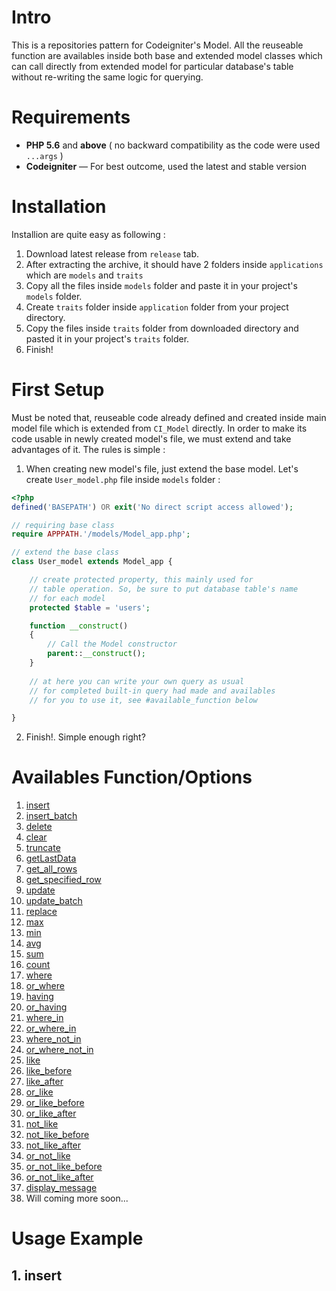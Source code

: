 # Intro

This is a repositories pattern for Codeigniter's Model. All the reuseable function are availables inside both base and extended model classes which can call directly from extended model for particular database's table without re-writing the same logic for querying. 


# Requirements

 - **PHP 5.6** and **above** ( no backward compatibility as the code were used `...args` )
 - **Codeigniter** — For best outcome, used the latest and stable version

# Installation

Installion are quite easy as following :

 1. Download latest release from `release` tab.
 2. After extracting the archive, it should have 2 folders inside `applications` which are `models` and `traits`
 3. Copy all the files inside `models` folder and paste it in your project's `models` folder.
 4. Create `traits` folder inside `application` folder from your project directory.
 5. Copy the files inside `traits` folder from downloaded directory and pasted it in your project's `traits` folder.
 6. Finish!

# First Setup

Must be noted that, reuseable code already defined and created inside main model file which is extended from `CI_Model` directly. In order to make its code usable in newly created model's file, we must extend and take advantages of it. The rules is simple :

1. When creating new model's file, just extend the base model. Let's create `User_model.php` file inside `models` folder :

```Php
<?php
defined('BASEPATH') OR exit('No direct script access allowed');

// requiring base class
require APPPATH.'/models/Model_app.php';

// extend the base class
class User_model extends Model_app {

	// create protected property, this mainly used for
    // table operation. So, be sure to put database table's name
    // for each model
    protected $table = 'users';

    function __construct()
    {
        // Call the Model constructor
        parent::__construct();
    } 
    
    // at here you can write your own query as usual
    // for completed built-in query had made and availables 
    // for you to use it, see #available_function below

}
```

2. Finish!. Simple enough right?


# Availables Function/Options

1. [insert]()
2. [insert_batch]()
3. [delete]()
4. [clear]()
5. [truncate]()
6. [getLastData]()
7. [get_all_rows]()
8. [get_specified_row]()
9. [update]()
10. [update_batch]()
11. [replace]()
12. [max]()
13. [min]()
14. [avg]()
16. [sum]()
17. [count]()
18. [where]()
19. [or_where]()
20. [having]()
21. [or_having]()
22. [where_in]()
23. [or_where_in]()
24. [where_not_in]()
25. [or_where_not_in]()
26. [like]()
27. [like_before]()
28. [like_after]()
29. [or_like]()
30. [or_like_before]()
31. [or_like_after]()
32. [not_like]()
33. [not_like_before]()
34. [not_like_after]()
35. [or_not_like]()
36. [or_not_like_before]()
37. [or_not_like_after]()
38. [display_message]()
48. Will coming more soon...

# Usage Example

## 1. insert
